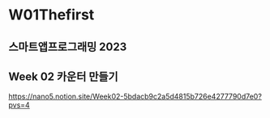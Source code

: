 # W01Thefirst
## 스마트앱프로그래밍 2023
## Week 02 카운터 만들기

https://nano5.notion.site/Week02-5bdacb9c2a5d4815b726e4277790d7e0?pvs=4
